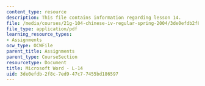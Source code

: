 ```yaml
---
content_type: resource
description: This file contains information regarding lesson 14.
file: /media/courses/21g-104-chinese-iv-regular-spring-2004/3de0efdb2f8c7ed947c77455bd186597_MIT21G_104S04_L14.pdf
file_type: application/pdf
learning_resource_types:
- Assignments
ocw_type: OCWFile
parent_title: Assignments
parent_type: CourseSection
resourcetype: Document
title: Microsoft Word - L-14
uid: 3de0efdb-2f8c-7ed9-47c7-7455bd186597
---
```

